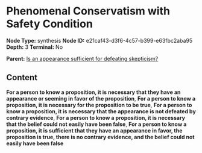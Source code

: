 # Phenomenal Conservatism with Safety Condition

**Node Type:** synthesis
**Node ID:** e21caf43-d3f6-4c57-b399-e63fbc2aba95
**Depth:** 3
**Terminal:** No

**Parent:** [Is an appearance sufficient for defeating skepticism?](is-an-appearance-sufficient-for-defeating-skepticism.md)

## Content

**For a person to know a proposition, it is necessary that they have an appearance or seeming in favor of the proposition**, **For a person to know a proposition, it is necessary for the proposition to be true**, **For a person to know a proposition, it is necessary that the appearance is not defeated by contrary evidence**, **For a person to know a proposition, it is necessary that the belief could not easily have been false**, **For a person to know a proposition, it is sufficient that they have an appearance in favor, the proposition is true, there is no contrary evidence, and the belief could not easily have been false**
